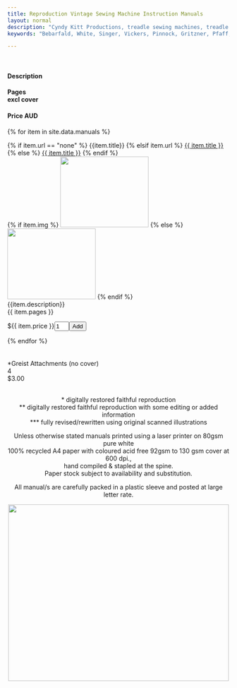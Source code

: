 ```yaml
---
title: Reproduction Vintage Sewing Machine Instruction Manuals
layout: normal
description: "Cyndy Kitt Productions, treadle sewing machines, treadle sewing machine parts, sewing machine parts, vintage treadle sewing machines, reproduction sewing machine manuals, sewing machine manual, eco sewing"
keywords: "Bebarfald, White, Singer, Vickers, Pinnock, Gritzner, Pfaff, treadle sewing machine, vintage sewing machine, sewing machine manual"

---
```


<div class="container mb-4">
<div class="row bg-light">
<div class="my-2 col-lg-3 col-md col-sm-3 text-left">
&nbsp;
</div><!-- end col -->
<div class="my-2 col-lg-3 col-md col-sm-5 text-left">
  <h4>Description</h4>
</div><!-- end col -->
<div class="my-2 col-lg-2 col-md col-sm-1 text-left">
  <h4>Pages<br/> excl cover</h4>
</div><!-- end col -->
<div class="my-2 col-lg-3 col-md col-sm-1 text-center">
  <h4>Price AUD</h4>
</div><!-- end col -->
</div>

{% for item in site.data.manuals %}
<div class="row">
<div class="m-2 col-lg-3 col-md col-sm-3 text-center">
{% if item.url == "none" %}
{{item.title}}
{% elsif item.url %}
<a href="{{ item.url }}.html">{{ item.title }}</a>
{% else %}
<a href="{{ item.title }}.html">{{ item.title }}</a>
{% endif %}
<br/>
{% if item.img %}
<img class="img-fluid" src="pic/TN-{{item.img}}.jpg" width="200" height="160"/>
{% else %}
<img class="img-fluid" src="pic/TN-{{item.title}}.jpg" width="200" height="160"/>
{% endif %}
</div><!-- pic col -->
<div class="my-2 col-lg-3 col-sm-5 col-md vertical-center">
{{item.description}}
 </div><!-- end desc col -->
<div class="my-2 col-lg-2 col-sm-3 col-md vertical-center">
{{ item.pages }}
</div><!-- end pages col -->
<div class="my-2 col-lg-3 col-md col-sm-1 vertical-center text-left">
<p class="my-3"><span class="px-2">${{ item.price }}</span><input type="hidden" id='{{item.title}}' value="{{item.title}}"/><input type="hidden" id='desc-{{item.title}}' value="{{item.description | truncate: 40}}"/><span class="px-2"><input type="text" size="1" id='qty-{{item.title}}' value="1"/><input type="hidden" id='price-{{item.title}}' value="{{item.price}}"/><button id="btnAdd-{{item.title}}" onclick="addToCart('{{item.title}}');checkExisting('{{item.title}}')">Add</button></span></p>
</div><!-- end price col -->
</div><!-- end row -->
{% endfor %}

<div class="row my-4">
<div class="col-1">&nbsp;</div><!-- left col -->
<div class="col-2">&nbsp;</div><!-- pic col -->
<div class="col-5">
      *Greist Attachments (no cover)
</div><!-- end right col -->
<div class="col-1">4</div><!-- end col -->
<div class="col-1">$3.00</div><!-- end col -->
<div class="col-2">&nbsp;</div><!-- RH col -->
</div><!-- end row -->

<div class="row">
<div class="col" align="center">
    <p class="h6 my-4 font-weight-bold"> * digitally restored faithful reproduction
    <br> ** digitally restored faithful reproduction with some editing or added information
    <br> *** fully revised/rewritten using original scanned illustrations</p>
<p class="h6 my-4 font-weight-bold">Unless otherwise stated manuals printed using a laser printer on 80gsm pure white<br/>100% recycled A4 paper with coloured acid free 92gsm to 130 gsm cover at 600 dpi.,<br/>hand compiled &amp; stapled at the spine.<br>
  Paper stock subject to availability and substitution.</p>
<p class="h6 my-4 font-weight-bold">All manual/s are carefully packed in a plastic sleeve and posted at large letter rate. </p>
<p class="h6"><img class="img-fluid my-1" src="{{"pic/MAN-COL.01.jpg"}}" width="500" height="400"></p>
</div><!-- end col -->
</div><!-- end row -->

</div><!-- end container -->
<script src="{{"assets/js/shop.js" | relative_url}}"/></script>
